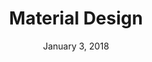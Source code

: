 ---
date: January 3, 2018
title: Material Design
company: Google
link: https://material.io/
image: images/systems/material.jpg
description: Material Design is a unified system that combines theory, resources, and tools for crafting digital experiences.

---